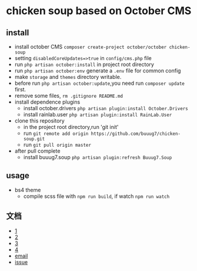 # chicken soup based on October CMS

## install
+ install october CMS `composer create-project october/october chicken-soup`
+ setting `disabledCoreUpdates=>true` in `config/cms.php` file
+ run `php artisan october:install` in project root directory
+ run `php artisan october:env` generate a `.env` file for common config
+ make `storage` and `themes` directory writable.
+ before run `php artisan october:update`,you need run `composer update` first.
+ remove some files, `rm .gitignore README.md`
+ install dependence plugins
    - install october.drivers `php artisan plugin:install October.Drivers`
    - install rainlab.user `php artisan plugin:install RainLab.User`
+ clone this repository
    - in the project root directory,run 'git init'
    - run `git remote add origin https://github.com/buuug7/chicken-soup.git`
    - run `git pull origin master`
+ after pull complete
    - install buuug7.soup `php artisan plugin:refresh Buuug7.Soup`

## usage
+ bs4 theme
    - compile scss file with `npm run build`, if watch `npm run watch`    
    
    
## 文档
+ [1](https://github.com/buuug7/chicken-soup/blob/master/docs/1.md)
+ [2](https://github.com/buuug7/chicken-soup/blob/master/docs/2.md)
+ [3](https://github.com/buuug7/chicken-soup/blob/master/docs/3.md)
+ [4](https://github.com/buuug7/chicken-soup/blob/master/docs/4.md)   
+ [email](https://github.com/buuug7/chicken-soup/blob/master/docs/email.md)
+ [issue](https://github.com/buuug7/chicken-soup/blob/master/docs/issue.md)  
            